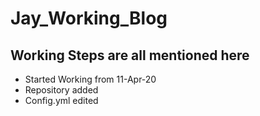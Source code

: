# Jay_Working_Blog

## Working Steps are all mentioned here

* Started Working from 11-Apr-20
* Repository added
* Config.yml edited